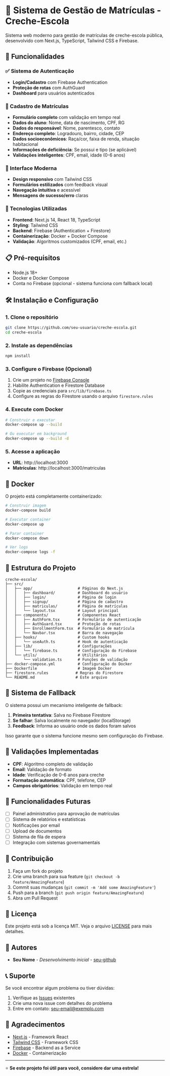 # 🏫 Sistema de Gestão de Matrículas - Creche-Escola

Sistema web moderno para gestão de matrículas de creche-escola pública, desenvolvido com Next.js, TypeScript, Tailwind CSS e Firebase.

## 🚀 Funcionalidades

### ✅ Sistema de Autenticação
- **Login/Cadastro** com Firebase Authentication
- **Proteção de rotas** com AuthGuard
- **Dashboard** para usuários autenticados

### 📝 Cadastro de Matrículas
- **Formulário completo** com validação em tempo real
- **Dados do aluno**: Nome, data de nascimento, CPF, RG
- **Dados do responsável**: Nome, parentesco, contato
- **Endereço completo**: Logradouro, bairro, cidade, CEP
- **Dados socioeconômicos**: Raça/cor, faixa de renda, situação habitacional
- **Informações de deficiência**: Se possui e tipo (se aplicável)
- **Validações inteligentes**: CPF, email, idade (0-6 anos)

### 🎨 Interface Moderna
- **Design responsivo** com Tailwind CSS
- **Formulários estilizados** com feedback visual
- **Navegação intuitiva** e acessível
- **Mensagens de sucesso/erro** claras

### 🔧 Tecnologias Utilizadas

- **Frontend**: Next.js 14, React 18, TypeScript
- **Styling**: Tailwind CSS
- **Backend**: Firebase (Authentication + Firestore)
- **Containerização**: Docker + Docker Compose
- **Validação**: Algoritmos customizados (CPF, email, etc.)

## 📋 Pré-requisitos

- Node.js 18+ 
- Docker e Docker Compose
- Conta no Firebase (opcional - sistema funciona com fallback local)

## 🛠️ Instalação e Configuração

### 1. Clone o repositório
```bash
git clone https://github.com/seu-usuario/creche-escola.git
cd creche-escola
```

### 2. Instale as dependências
```bash
npm install
```

### 3. Configure o Firebase (Opcional)
1. Crie um projeto no [Firebase Console](https://console.firebase.google.com)
2. Habilite Authentication e Firestore Database
3. Copie as credenciais para `src/lib/firebase.ts`
4. Configure as regras do Firestore usando o arquivo `firestore.rules`

### 4. Execute com Docker
```bash
# Construir e executar
docker-compose up --build

# Ou executar em background
docker-compose up --build -d
```

### 5. Acesse a aplicação
- **URL**: http://localhost:3000
- **Matrículas**: http://localhost:3000/matriculas

## 🐳 Docker

O projeto está completamente containerizado:

```bash
# Construir imagem
docker-compose build

# Executar container
docker-compose up

# Parar container
docker-compose down

# Ver logs
docker-compose logs -f
```

## 📁 Estrutura do Projeto

```
creche-escola/
├── src/
│   ├── app/                    # Páginas do Next.js
│   │   ├── dashboard/          # Dashboard do usuário
│   │   ├── login/              # Página de login
│   │   ├── signup/             # Página de cadastro
│   │   ├── matriculas/         # Página de matrículas
│   │   └── layout.tsx          # Layout principal
│   ├── components/             # Componentes React
│   │   ├── AuthForm.tsx        # Formulário de autenticação
│   │   ├── AuthGuard.tsx       # Proteção de rotas
│   │   ├── EnrollmentForm.tsx  # Formulário de matrícula
│   │   └── Navbar.tsx          # Barra de navegação
│   ├── hooks/                  # Custom hooks
│   │   └── useAuth.ts          # Hook de autenticação
│   ├── lib/                    # Configurações
│   │   └── firebase.ts         # Configuração do Firebase
│   └── utils/                  # Utilitários
│       └── validation.ts       # Funções de validação
├── docker-compose.yml          # Configuração do Docker
├── Dockerfile                  # Imagem Docker
├── firestore.rules            # Regras do Firestore
└── README.md                  # Este arquivo
```

## 🔐 Sistema de Fallback

O sistema possui um mecanismo inteligente de fallback:

1. **Primeira tentativa**: Salva no Firebase Firestore
2. **Se falhar**: Salva localmente no navegador (localStorage)
3. **Feedback**: Informa ao usuário onde os dados foram salvos

Isso garante que o sistema funcione mesmo sem configuração do Firebase.

## 🧪 Validações Implementadas

- **CPF**: Algoritmo completo de validação
- **Email**: Validação de formato
- **Idade**: Verificação de 0-6 anos para creche
- **Formatação automática**: CPF, telefone, CEP
- **Campos obrigatórios**: Validação em tempo real

## 🎯 Funcionalidades Futuras

- [ ] Painel administrativo para aprovação de matrículas
- [ ] Sistema de relatórios e estatísticas
- [ ] Notificações por email
- [ ] Upload de documentos
- [ ] Sistema de fila de espera
- [ ] Integração com sistemas governamentais

## 🤝 Contribuição

1. Faça um fork do projeto
2. Crie uma branch para sua feature (`git checkout -b feature/AmazingFeature`)
3. Commit suas mudanças (`git commit -m 'Add some AmazingFeature'`)
4. Push para a branch (`git push origin feature/AmazingFeature`)
5. Abra um Pull Request

## 📝 Licença

Este projeto está sob a licença MIT. Veja o arquivo [LICENSE](LICENSE) para mais detalhes.

## 👥 Autores

- **Seu Nome** - *Desenvolvimento inicial* - [seu-github](https://github.com/seu-usuario)

## 📞 Suporte

Se você encontrar algum problema ou tiver dúvidas:

1. Verifique as [Issues](https://github.com/seu-usuario/creche-escola/issues) existentes
2. Crie uma nova issue com detalhes do problema
3. Entre em contato: seu-email@exemplo.com

## 🙏 Agradecimentos

- [Next.js](https://nextjs.org/) - Framework React
- [Tailwind CSS](https://tailwindcss.com/) - Framework CSS
- [Firebase](https://firebase.google.com/) - Backend as a Service
- [Docker](https://www.docker.com/) - Containerização

---

⭐ **Se este projeto foi útil para você, considere dar uma estrela!**